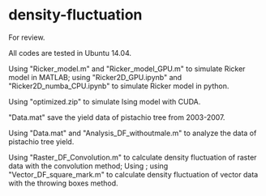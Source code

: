 # density-fluctuation
For review.

All codes are tested in Ubuntu 14.04.

Using "Ricker_model.m" and "Ricker_model_GPU.m" to simulate Ricker model in MATLAB; using "Ricker2D_GPU.ipynb" and "Ricker2D_numba_CPU.ipynb" to simulate Ricker model in python.

Using "optimized.zip" to simulate Ising model with CUDA.

"Data.mat" save the yield data of pistachio tree from 2003-2007.

Using "Data.mat" and "Analysis_DF_withoutmale.m" to analyze the data of pistachio tree yield.

Using "Raster_DF_Convolution.m" to calculate density fluctuation of raster data with the convolution method; Using ; using "Vector_DF_square_mark.m" to calculate density fluctuation of vector data with the throwing boxes method.
